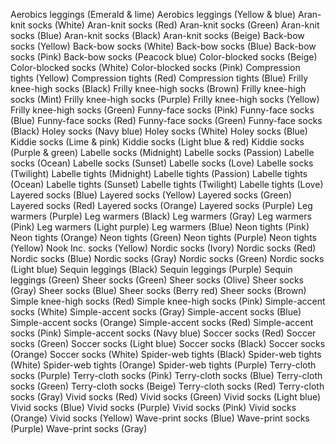 Aerobics leggings (Emerald & lime)
Aerobics leggings (Yellow & blue)
Aran-knit socks (White)
Aran-knit socks (Red)
Aran-knit socks (Green)
Aran-knit socks (Blue)
Aran-knit socks (Black)
Aran-knit socks (Beige)
Back-bow socks (Yellow)
Back-bow socks (White)
Back-bow socks (Blue)
Back-bow socks (Pink)
Back-bow socks (Peacock blue)
Color-blocked socks (Beige)
Color-blocked socks (White)
Color-blocked socks (Pink)
Compression tights (Yellow)
Compression tights (Red)
Compression tights (Blue)
Frilly knee-high socks (Black)
Frilly knee-high socks (Brown)
Frilly knee-high socks (Mint)
Frilly knee-high socks (Purple)
Frilly knee-high socks (Yellow)
Frilly knee-high socks (Green)
Funny-face socks (Pink)
Funny-face socks (Blue)
Funny-face socks (Red)
Funny-face socks (Green)
Funny-face socks (Black)
Holey socks (Navy blue)
Holey socks (White)
Holey socks (Blue)
Kiddie socks (Lime & pink)
Kiddie socks (Light blue & red)
Kiddie socks (Purple & green)
Labelle socks (Midnight)
Labelle socks (Passion)
Labelle socks (Ocean)
Labelle socks (Sunset)
Labelle socks (Love)
Labelle socks (Twilight)
Labelle tights (Midnight)
Labelle tights (Passion)
Labelle tights (Ocean)
Labelle tights (Sunset)
Labelle tights (Twilight)
Labelle tights (Love)
Layered socks (Blue)
Layered socks (Yellow)
Layered socks (Green)
Layered socks (Red)
Layered socks (Orange)
Layered socks (Purple)
Leg warmers (Purple)
Leg warmers (Black)
Leg warmers (Gray)
Leg warmers (Pink)
Leg warmers (Light purple)
Leg warmers (Blue)
Neon tights (Pink)
Neon tights (Orange)
Neon tights (Green)
Neon tights (Purple)
Neon tights (Yellow)
Nook Inc. socks (Yellow)
Nordic socks (Ivory)
Nordic socks (Red)
Nordic socks (Blue)
Nordic socks (Gray)
Nordic socks (Green)
Nordic socks (Light blue)
Sequin leggings (Black)
Sequin leggings (Purple)
Sequin leggings (Green)
Sheer socks (Green)
Sheer socks (Olive)
Sheer socks (Gray)
Sheer socks (Blue)
Sheer socks (Berry red)
Sheer socks (Brown)
Simple knee-high socks (Red)
Simple knee-high socks (Pink)
Simple-accent socks (White)
Simple-accent socks (Gray)
Simple-accent socks (Blue)
Simple-accent socks (Orange)
Simple-accent socks (Red)
Simple-accent socks (Pink)
Simple-accent socks (Navy blue)
Soccer socks (Red)
Soccer socks (Green)
Soccer socks (Light blue)
Soccer socks (Black)
Soccer socks (Orange)
Soccer socks (White)
Spider-web tights (Black)
Spider-web tights (White)
Spider-web tights (Orange)
Spider-web tights (Purple)
Terry-cloth socks (Purple)
Terry-cloth socks (Pink)
Terry-cloth socks (Blue)
Terry-cloth socks (Green)
Terry-cloth socks (Beige)
Terry-cloth socks (Red)
Terry-cloth socks (Gray)
Vivid socks (Red)
Vivid socks (Green)
Vivid socks (Light blue)
Vivid socks (Blue)
Vivid socks (Purple)
Vivid socks (Pink)
Vivid socks (Orange)
Vivid socks (Yellow)
Wave-print socks (Blue)
Wave-print socks (Purple)
Wave-print socks (Gray)
